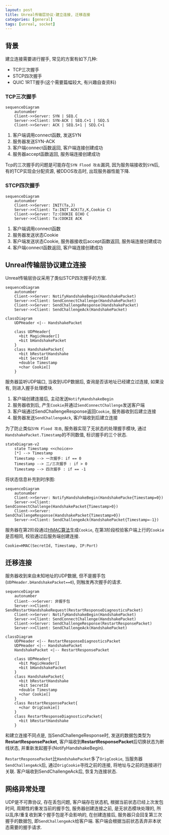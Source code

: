 ```yaml
---
layout: post
title: Unreal传输层协议-建立连接, 迁移连接
categories: [general]
tags: [unreal, socket]
---
```


## 背景

建立连接需要进行握手, 常见的方案有如下几种:
* TCP三次握手
* STCP四次握手
* QUIC 1RTT握手(这个需要篇幅较大, 有兴趣自查资料)

### TCP三次握手

```mermaid
sequenceDiagram
    autonumber
    Client->>Server: SYN | SEQ.C
    Server->>Client: SYN-ACK | SEQ.C+1 | SEQ.S
    Client->>Server: ACK | SEQ.S+1 | SEQ.C+1
```

1. 客户端调用connect函数, 发送SYN
1. 服务器发送SYN-ACK
1. 客户端connect函数返回, 客户端连接创建成功
1. 服务器accept函数返回, 服务端连接创建成功

Tcp的三次握手的问题是可能存在`SYN Flood 攻击`漏洞, 因为服务端接收到`SYN`后, 有的TCP实现会分配资源, 被DDOS攻击时, 出现服务器性能下降.

### STCP四次握手

```mermaid
sequenceDiagram
    autonumber
    Client->>Server: INIT(Ta,J)
    Server->>Client: Ta:INIT ACK(Tz,K,Cookie C)
    Client->>Server: Tz:COOKIE ECHO C
    Server->>Client: Ta:COOKIE ACK
```
1. 客户端调用connect函数
1. 服务器发送状态Cookie
1. 客户端发送状态Cookie, 服务器接收后accept函数返回, 服务端连接创建成功
1. 客户端connect函数返回, 客户端连接创建成功

## Unreal传输层协议建立连接

Unreal传输层协议采用了类似STCP四次握手的方案.

```mermaid
sequenceDiagram
    autonumber
    Client->>Server: NotifyHandshakeBegin(HandshakePacket)
    Server->>Client: SendConnectChallenge(HandshakePacket)
    Client->>Server: SendChallengeResponse(HandshakePacket)
    Server->>Client: SendChallengeAck(HandshakePacket)
```

```mermaid
classDiagram
    UDPHeader <|-- HandshakePacket

    class UDPHeader{
      +bit MagicHeader[]
      +bit bHandshakePacket
    }
    class HandshakePacket{
      +bit bRestartHandshake
      +bit SecretId
      +double Timestamp
      +char Cookie[]
    }
```

服务器监听UDP端口, 当收到UDP数据后, 查询是否该地址已经建立过连接, 如果没有, 则进入握手处理模块.

1. 客户端创建连接后, 主动发送`NotifyHandshakeBegin`
1. 服务器收到后, 产生`Cookie`并通过`SendConnectChallenge`发送客户端
1. 客户端通过SendChallengeResponse返回`Cookie`, 服务器收到后建立连接
1. 服务器发送`SendChallengeAck`, 客户端收到后建立连接

为了防止类似`SYN Flood 攻击`, 服务器实现了无状态的处理握手模块, 
通过`HandshakePacket.Timestamp`的不同数值, 标识握手的三个状态.

```mermaid
stateDiagram-v2
    state Timestamp <<choice>>
    [*] --> Timestamp
    Timestamp --> 一次握手: if == 0
    Timestamp --> 二/三次握手 : if > 0
    Timestamp --> 四次握手 : if == -1
```

将状态信息补充到时序图:

```mermaid
sequenceDiagram
    autonumber
    Client->>Server: NotifyHandshakeBegin(HandshakePacke{Timestamp=0})
    Server->>Client: SendConnectChallenge(HandshakePacket{Timestamp>0})
    Client->>Server: SendChallengeResponse(HandshakePacket{Timestamp>0})
    Server->>Client: SendChallengeAck(HandshakePacket{Timestamp=-1})
```

服务器在第2阶段通过[HMAC算法](https://en.wikipedia.org/wiki/HMAC)生成`Cookie`, 
在第3阶段校验客户端上行的`Cookie`是否相同, 校验通过后服务端创建连接.

```
Cookie=HMAC(SecretId, Timestamp, IP:Port)
```

## 迁移连接

服务器收到来自未知地址的UDP数据, 但不是握手包(`UDPHeader.bHandshakePacket==0`), 则触发再次握手的请求.

```mermaid
sequenceDiagram
    autonumber
    Client-->>Server: 非握手包
    Server->>Client: SendRestartHandshakeRequest(RestartResponseDiagnosticsPacket)
    Client->>Server: NotifyHandshakeBegin(HandshakePacket)
    Server->>Client: SendConnectChallenge(HandshakePacket)
    Client->>Server: SendChallengeResponse(RestartResponsePacket)
    Server->>Client: SendChallengeAck(HandshakePacket)
```

```mermaid
classDiagram
    UDPHeader <|-- RestartResponseDiagnosticsPacket
    UDPHeader <|-- HandshakePacket
    HandshakePacket <|-- RestartResponsePacket

    class UDPHeader{
      +bit MagicHeader[]
      +bit bHandshakePacket
    }
    class HandshakePacket{
      +bit bRestartHandshake
      +bit SecretId
      +double Timestamp
      +char Cookie[]
    }
    class RestartResponsePacket{
      +char OrigCookie[]
    }
    class RestartResponseDiagnosticsPacket{
      +bit bRestartHandshake
    }
```

和建立连接不同点是, 当SendChallengeResponse时, 发送的数据包类型为**RestartResponsePacket**, 
客户端收到**RestartResponsePacket**后切换状态为断线状态, 并重新发起握手(NotifyHandshakeBegin).

`RestartResponsePacket`比`HandshakePacket`多了`OrigCookie`, 
当服务器`SendChallengeAck`后, 通过`OrigCookie`寻找之前的连接, 将地址与之前的连接进行关联.
客户端收到SendChallengeAck后, 恢复为连接状态.

## 网络异常处理

UDP是不可靠协议, 存在丢包问题, 客户端存在状态机, 根据当前状态已经上次发包时间, 周期性的重发当前的握手包, 
服务器创建连接之前, 是无状态模块处理的, 所以乱序/重复收到某个握手包是不会影响的, 
在创建连接后, 服务器只会回复第三次握手的数据包, 即`SendChallengeAck`给客户端.
客户端会根据当前状态丢弃非本状态需要的握手请求. 
